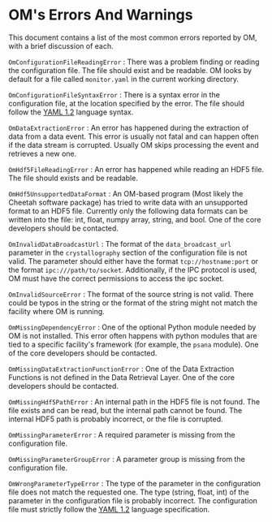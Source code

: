 # OM's Errors And Warnings


This document contains a list of the most common errors reported by OM, with a brief
discussion of each.


`OmConfigurationFileReadingError`
:  There was a problem finding or reading the configuration file. The file should exist
   and be readable. OM looks by default for a file called `monitor.yaml` in the current
   working directory.


`OmConfigurationFileSyntaxError`
:  There is a syntax error in the configuration file, at the location specified by the
   error. The file should follow the [YAML 1.2](https://yaml.org) language syntax.


`OmDataExtractionError`
:  An error has happened during the extraction of data from a data event. This error is
   usually not fatal and can happen often if the data stream is corrupted. Usually OM
   skips processing the event and retrieves a new one.


`OmHdf5FileReadingError`
:  An error has happened while reading an HDF5 file. The file should exists and be
   readable.

`OmHdf5UnsupportedDataFormat`
:  An OM-based program (Most likely the Cheetah software package) has tried to write
   data with an unsupported format to an HDF5 file. Currently only the following data
   formats can be written into the file: int, float, numpy array, string, and bool. One
   of the core developers should be contacted.

`OmInvalidDataBroadcastUrl`
:  The format of the `data_broadcast_url` parameter in the `crystallography` section of
   the configuration file is not valid. The parameter should either have the format
   `tcp://hostname:port` or the format `ipc:///path/to/socket`. Additionally, if the
   IPC protocol is used, OM must have the correct permissions to access the ipc socket.


`OmInvalidSourceError`
:  The format of the source string is not valid. There could be typos in the string or
   the format of the string might not match the facility where OM is running.


`OmMissingDependencyError`
:  One of the optional Python module needed by OM is not installed. This error often
   happens with python modules that are tied to a specific facility's framework (for
   example, the `psana` module). One of the core developers should be contacted.


`OmMissingDataExtractionFunctionError`
:  One of the Data Extraction Functions is not defined in the Data Retrieval Layer. One
   of the core developers should be contacted.


`OmMissingHdf5PathError`
:  An internal path in the HDF5 file is not found. The file exists and can be read, but
   the internal path cannot be found. The internal HDF5 path is probably incorrect, or
   the file is corrupted.


`OmMissingParameterError`
:  A required parameter is missing from the configuration file.


`OmMissingParameterGroupError`
:  A parameter group is missing from the configuration file.


`OmWrongParameterTypeError`
:  The type of the parameter in the configuration file does not match the requested
   one. The type (string, float, int) of the parameter in the configuration file is
   probably incorrect. The configuration file must strictly follow the
   [YAML 1.2](https://yaml.org) language specification. 
